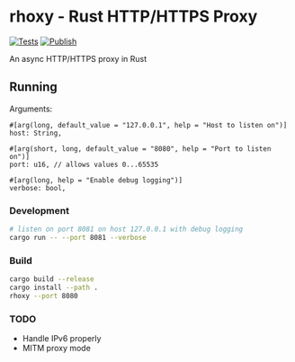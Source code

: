 # rhoxy - Rust HTTP/HTTPS Proxy
[![Tests](https://github.com/JoshCap20/rhoxy/actions/workflows/test.yml/badge.svg?branch=main)](https://github.com/JoshCap20/rhoxy/actions/workflows/test.yml)
[![Publish](https://github.com/JoshCap20/rhoxy/actions/workflows/deploy.yml/badge.svg?branch=main)](https://github.com/JoshCap20/rhoxy/actions/workflows/deploy.yml)

An async HTTP/HTTPS proxy in Rust

## Running

Arguments:

```
#[arg(long, default_value = "127.0.0.1", help = "Host to listen on")]
host: String,

#[arg(short, long, default_value = "8080", help = "Port to listen on")]
port: u16, // allows values 0...65535

#[arg(long, help = "Enable debug logging")]
verbose: bool,
```

### Development

```bash
# listen on port 8081 on host 127.0.0.1 with debug logging
cargo run -- --port 8081 --verbose
```

### Build

```bash
cargo build --release
cargo install --path .
rhoxy --port 8080
```

### TODO
- Handle IPv6 properly
- MITM proxy mode